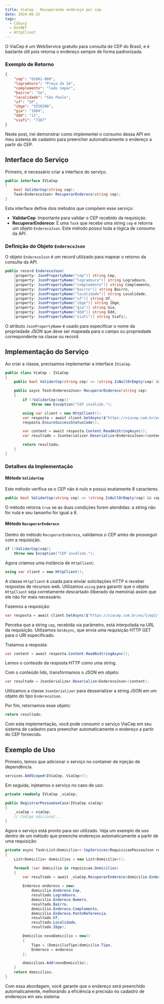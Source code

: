 ```yaml
---
title: ViaCep - Recuperando endereço por cep
date: 2024-06-25
tags:
  - CSharp
  - DotNET
  - HttpClient
---
```

O ViaCep é um WebService gratuito para consulta de CEP do Brasil, e é bastante útil pois retorna o endereço sempre de forma padronizada.

### Exemplo de Retorno

```json
{
    "cep": "01001-000",
    "logradouro": "Praça da Sé",
    "complemento": "lado ímpar",
    "bairro": "Sé",
    "localidade": "São Paulo",
    "uf": "SP",
    "ibge": "3550308",
    "gia": "1004",
    "ddd": "11",
    "siafi": "7107"
}
```

Neste post, irei demonstrar como implementei o consumo dessa API em meu sistema de cadastro para preencher automaticamente o endereço a partir do CEP.

## Interface do Serviço

Primeiro, é necessário criar a interface do serviço.

```csharp
public interface IViaCep
{
    bool ValidarCep(string cep);
    Task<EnderecoJson> RecuperarEndereco(string cep);
}
```

Esta interface define dois métodos que compõem esse serviço:

- **ValidarCep**: Importante para validar o CEP recebido da requisição.
- **RecuperarEndereco**: É uma `Task` que recebe uma string `cep` e retorna um objeto `EnderecoJson`. Este método possui toda a lógica de consumo da API.

### Definição do Objeto `EnderecoJson`

O objeto `EnderecoJson` é um record utilizado para mapear o retorno da consulta da API.

```csharp
public record EnderecoJson(
    [property: JsonPropertyName("cep")] string Cep,
    [property: JsonPropertyName("logradouro")] string Logradouro,
    [property: JsonPropertyName("complemento")] string Complemento,
    [property: JsonPropertyName("bairro")] string Bairro,
    [property: JsonPropertyName("localidade")] string Localidade,
    [property: JsonPropertyName("uf")] string Uf,
    [property: JsonPropertyName("ibge")] string Ibge,
    [property: JsonPropertyName("gia")] string Gia,
    [property: JsonPropertyName("ddd")] string Ddd,
    [property: JsonPropertyName("siafi")] string Siafi);
```

O atributo `JsonPropertyName` é usado para especificar o nome da propriedade JSON que deve ser mapeada para o campo ou propriedade correspondente na classe ou record.

## Implementação do Serviço

Ao criar a classe, precisamos implementar a interface `IViaCep`.

```csharp
public class ViaCep : IViaCep
{
    public bool ValidarCep(string cep) => !string.IsNullOrEmpty(cep) && cep.Length == 8;

    public async Task<EnderecoJson> RecuperarEndereco(string cep)
    {
        if (!ValidarCep(cep))
            throw new Exception("CEP inválido.");

        using var client = new HttpClient();
        var resposta = await client.GetAsync($"https://viacep.com.br/ws/{cep}/json/");
        resposta.EnsureSuccessStatusCode();

        var content = await resposta.Content.ReadAsStringAsync();
        var resultado = JsonSerializer.Deserialize<EnderecoJson>(content);

        return resultado;
    }
}
```

### Detalhes da Implementação

#### Método `ValidarCep`

Este método verifica se o CEP não é nulo e possui exatamente 8 caracteres.

```csharp
public bool ValidarCep(string cep) => !string.IsNullOrEmpty(cep) && cep.Length == 8;
```

O método retorna `true` se as duas condições forem atendidas: a string não for nula e seu tamanho for igual a 8.

#### Método `RecuperarEndereco`

Dentro do método `RecuperarEndereco`, validamos o CEP antes de prosseguir com a requisição.

```csharp
if (!ValidarCep(cep))
    throw new Exception("CEP inválido.");
```

Agora criamos uma instância de `HttpClient`:

```csharp
using var client = new HttpClient();
```

A classe `HttpClient` é usada para enviar solicitações HTTP e receber respostas de recursos web. Utilizamos `using` para garantir que o objeto `HttpClient` seja corretamente descartado (liberado da memória) assim que ele não for mais necessário.

Fazemos a requisição:

```csharp
var resposta = await client.GetAsync($"https://viacep.com.br/ws/{cep}/json/");
```

Perceba que a string `cep`, recebida via parâmetro, está interpolada na URL da requisição. Utilizamos `GetAsync`, que envia uma requisição HTTP GET para o URI especificado.

Tratamos a resposta:

```csharp
var content = await resposta.Content.ReadAsStringAsync();
```

Lemos o conteúdo da resposta HTTP como uma string.

Com o conteúdo lido, transformamos o JSON em objeto:

```csharp
var resultado = JsonSerializer.Deserialize<EnderecoJson>(content);
```

Utilizamos a classe `JsonSerializer` para desserializar a string JSON em um objeto do tipo `EnderecoJson`.

Por fim, retornamos esse objeto:

```csharp
return resultado;
```

Com esta implementação, você pode consumir o serviço ViaCep em seu sistema de cadastro para preencher automaticamente o endereço a partir do CEP fornecido. 

## Exemplo de Uso

Primeiro, temos que adicionar o serviço no container de injeção de dependência.

```csharp
services.AddScoped<IViaCep, ViaCep>();
```

Em seguida, injetamos o serviço no caso de uso:

```csharp
private readonly IViaCep _viaCep;

public RegistrarPessoaUseCase(IViaCep viaCep)
{
    _viaCep = viaCep;
    // Código adicional...
}
```

Agora o serviço está pronto para ser utilizado. Veja um exemplo de uso dentro de um método que preenche endereços automaticamente a partir de uma requisição:

```csharp
private async Task<List<Domicilio>> CepServices(RequisicaoPessoaJson requisicao)
{
    List<Domicilio> domicilios = new List<Domicilio>();

    foreach (var domicilio in requisicao.Domicilios)
    {
        var resultado = await _viaCep.RecuperarEndereco(domicilio.Endereco.Cep);

        Endereco endereco = new(
            domicilio.Endereco.Cep,
            resultado.Logradouro,
            domicilio.Endereco.Numero,
            resultado.Bairro,
            domicilio.Endereco.Complemento,
            domicilio.Endereco.PontoReferencia,
            resultado.Uf,
            resultado.Localidade,
            resultado.Ibge);

        Domicilio novoDomicilio = new()
        {
            Tipo = (DomicilioTipo)domicilio.Tipo,
            Endereco = endereco
        };

        domicilios.Add(novoDomicilio);
    }
    return domicilios;
}
```

Com essa abordagem, você garante que o endereço será preenchido automaticamente, melhorando a eficiência e precisão no cadastro de endereços em seu sistema.